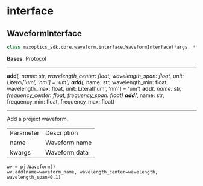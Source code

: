 
# interface

## WaveformInterface

```py
class maxoptics_sdk.core.waveform.interface.WaveformInterface(*args, **kwargs)
```
__Bases__: Protocol

-------
__add__(*, name: str, wavelength_center: float, wavelength_span: float, unit: Literal['um', 'nm'] = 'um')
__add__(*, name: str, wavelength_min: float, wavelength_max: float, unit: Literal['um', 'nm'] = 'um')
__add__(*, name: str, frequency_center: float, frequency_span: float)
__add__(*, name: str, frequency_min: float, frequency_max: float)

----------

Add a project waveform.

<table>
  <tr>
    <td>Parameter</td>
    <td>Description</td>
  </tr>
  <tr>
    <td>name</td>
    <td>Waveform name</td>
  </tr>
  <tr>
    <td>kwargs</td>
    <td>Waveform data</td>
  </tr>
</table>


    wv = pj.Waveform()
    wv.add(name=waveform_name, wavelength_center=wavelength, wavelength_span=0.1)